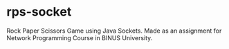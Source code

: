 # rps-socket
Rock Paper Scissors Game using Java Sockets. Made as an assignment for Network Programming Course in BINUS University.
